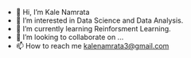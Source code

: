 - 👋 Hi, I’m Kale Namrata 
- 👀 I’m interested in Data Science and Data Analysis.
- 🌱 I’m currently learning Reinforsment Learning.
- 💞️ I’m looking to collaborate on ...
- 📫 How to reach me kalenamrata3@gmail.com

<!---
kale378/kale378 is a ✨ special ✨ repository because its `README.md` (this file) appears on your GitHub profile.
You can click the Preview link to take a look at your changes.
--->
